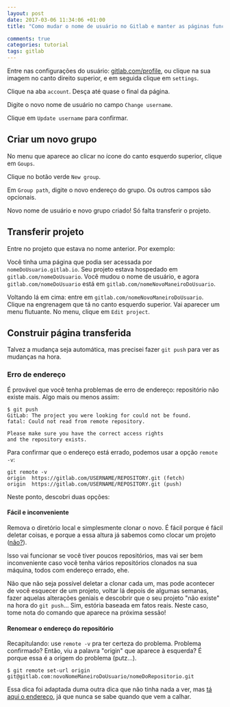 ```yaml
---
layout: post
date: 2017-03-06 11:34:06 +01:00
title: "Como mudar o nome de usuário no Gitlab e manter as páginas funcionando"

comments: true
categories: tutorial
tags: gitlab
---
```



Entre nas configurações do usuário:
[gitlab.com/profile](https://gitlab.com/profile), ou clique na sua imagem no
canto direito superior, e em seguida clique em `settings`.

Clique na aba `account`. Desça até quase o final da página.

Digite o novo nome de usuário no campo `Change username`.

Clique em `Update username` para confirmar.

## Criar um novo grupo

No menu que aparece ao clicar no ícone do canto esquerdo superior, clique em
`Goups`.

Clique no botão verde `New group`.

Em `Group path`, digite o novo endereço do grupo. Os outros campos são
opcionais.

Novo nome de usuário e novo grupo criado! Só falta transferir o projeto.

## Transferir projeto

Entre no projeto que estava no nome anterior. Por exemplo: 

Você tinha uma página que podia ser acessada por `nomeDoUsuario.gitlab.io`.
Seu projeto estava hospedado em `gitlab.com/nomeDoUsuario`. Você mudou o nome
de usuário, e agora `gitlab.com/nomeDoUsuario` está em
`gitlab.com/nomeNovoManeiroDoUsuario`.

Voltando lá em cima: entre em `gitlab.com/nomeNovoManeiroDoUsuario`. Clique na
engrenagem que tá no canto esquerdo superior. Vai aparecer um menu flutuante. No
menu, clique em `Edit project`.

## Construir página transferida

Talvez a mudança seja automática, mas precisei fazer `git push` para ver as
mudanças na hora.

### Erro de endereço

É provável que você tenha problemas de erro de endereço: repositório não existe
mais. Algo mais ou menos assim: 

```
$ git push
GitLab: The project you were looking for could not be found.
fatal: Could not read from remote repository.

Please make sure you have the correct access rights
and the repository exists.
```

Para confirmar que o endereço está errado, podemos usar a opção `remote -v`:

```
git remote -v
origin  https://gitlab.com/USERNAME/REPOSITORY.git (fetch)
origin  https://gitlab.com/USERNAME/REPOSITORY.git (push)
```

Neste ponto, descobri duas opções:

#### Fácil e inconveniente

Remova o diretório local e simplesmente clonar o novo. É fácil porque é fácil
deletar coisas, e porque a essa altura já sabemos como clocar um projeto ([não?](https://docs.gitlab.com/ce/gitlab-basics/command-line-commands.html#command-line-basic-commands)).

Isso vai funcionar se você tiver poucos repositórios, mas vai ser bem
inconveniente caso você tenha vários repositórios clonados na sua máquina, todos
com endereço errado, ehe. 

Não que não seja possível deletar a clonar cada um,
mas pode acontecer de você esquecer de um projeto, voltar lá depois de algumas
semanas, fazer aquelas alterações geniais e descobrir que o seu projeto "não
existe" na hora do `git push`... Sim, estória baseada em fatos reais. Neste
caso, tome nota do comando que aparece na próxima sessão!

#### Renomear o endereço do repositório

Recapitulando: use `remote -v` pra ter certeza do problema. Problema
confirmado? Então, viu a palavra "origin" que aparece à esquerda? É porque essa
é a origem do problema (putz...).

```
$ git remote set-url origin
git@gitlab.com:novoNomeManeiroDoUsuario/nomeDoRepositorio.git
```

Essa dica foi adaptada duma outra dica que não tinha nada a
ver, mas [tá aqui o endereço](https://help.github.com/articles/changing-a-remote-s-url/), já que nunca se sabe quando que vem a calhar.
